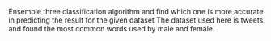   Ensemble three classification algorithm and find which one is more accurate in predicting the result for the given dataset
  The dataset used here is tweets and found the most common words used by male and female. 
